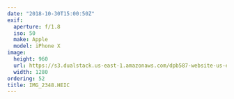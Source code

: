 ```yaml
---
date: "2018-10-30T15:00:50Z"
exif:
  aperture: f/1.8
  iso: 50
  make: Apple
  model: iPhone X
image:
  height: 960
  url: https://s3.dualstack.us-east-1.amazonaws.com/dpb587-website-us-east-1/asset/gallery/2018-europe-trip/57a7f7a0-1a73-c2ec-9b57-f93211834967~1280.jpg
  width: 1280
ordering: 52
title: IMG_2348.HEIC
---
```

